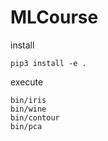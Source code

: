 # MLCourse

install

```
pip3 install -e .
```

execute

```
bin/iris
bin/wine
bin/contour
bin/pca
```

